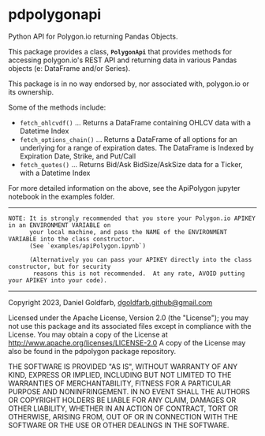 # pdpolygonapi

Python API for Polygon.io returning Pandas Objects.

This package provides a class, **`PolygonApi`** that provides methods for accessing 
polygon.io's REST API and returning data in various Pandas objects (e: DataFrame and/or Series).

This package is in no way endorsed by, nor associated with, polygon.io or its ownership.

Some of the methods include:

   - `fetch_ohlcvdf()`       ... Returns a DataFrame containing OHLCV data with a Datetime Index
   - `fetch_options_chain()` ... Returns a DataFrame of all options for an underlying for a range of expiration dates.
                               The DataFrame is Indexed by Expiration Date, Strike, and Put/Call
   - `fetch_quotes()`        ... Returns Bid/Ask BidSize/AskSize data for a Ticker, with a Datetime Index

For more detailed information on the above, see the ApiPolygon jupyter notebook in the examples folder.

---


```
NOTE: It is strongly recommended that you store your Polygon.io APIKEY in an ENVIRONMENT VARIABLE on
      your local machine, and pass the NAME of the ENVIRONMENT VARIABLE into the class constructor.
      (See `examples/apiPolygon.ipynb`)

      (Alternatively you can pass your APIKEY directly into the class constructor, but for security
       reasons this is not recommended.  At any rate, AVOID putting your APIKEY into your code).
```

---

Copyright 2023, Daniel Goldfarb, dgoldfarb.github@gmail.com

Licensed under the Apache License, Version 2.0 (the "License");  you may not 
use this package and its associated files except in compliance with the License.
You may obtain a copy of the License at http://www.apache.org/licenses/LICENSE-2.0
A copy of the License may also be found in the pdpolygon package repository.

THE SOFTWARE IS PROVIDED "AS IS", WITHOUT WARRANTY OF ANY KIND, EXPRESS OR
IMPLIED, INCLUDING BUT NOT LIMITED TO THE WARRANTIES OF MERCHANTABILITY,
FITNESS FOR A PARTICULAR PURPOSE AND NONINFRINGEMENT. IN NO EVENT SHALL THE
AUTHORS OR COPYRIGHT HOLDERS BE LIABLE FOR ANY CLAIM, DAMAGES OR OTHER
LIABILITY, WHETHER IN AN ACTION OF CONTRACT, TORT OR OTHERWISE, ARISING FROM,
OUT OF OR IN CONNECTION WITH THE SOFTWARE OR THE USE OR OTHER DEALINGS IN THE
SOFTWARE.
